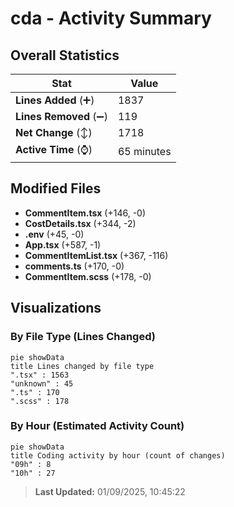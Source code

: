 # cda - Activity Summary 

## Overall Statistics

| Stat                   | Value                                                             |
| ---------------------- | ----------------------------------------------------------------- |
| **Lines Added** (➕)   | 1837                                          |
| **Lines Removed** (➖) | 119                                        |
| **Net Change** (↕)    | 1718                |
| **Active Time** (⌚)   | 65 minutes |


## Modified Files
- **CommentItem.tsx** (+146, -0)
- **CostDetails.tsx** (+344, -2)
- **.env** (+45, -0)
- **App.tsx** (+587, -1)
- **CommentItemList.tsx** (+367, -116)
- **comments.ts** (+170, -0)
- **CommentItem.scss** (+178, -0)

## Visualizations

### By File Type (Lines Changed)

```mermaid
pie showData
title Lines changed by file type
".tsx" : 1563
"unknown" : 45
".ts" : 170
".scss" : 178
```

### By Hour (Estimated Activity Count)

```mermaid
pie showData
title Coding activity by hour (count of changes)
"09h" : 8
"10h" : 27
```


> **Last Updated:** 01/09/2025, 10:45:22